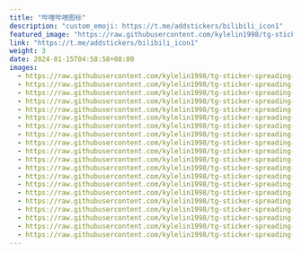 ```yaml
---
title: "哔哩哔哩图标"
description: "custom_emoji: https://t.me/addstickers/bilibili_icon1"
featured_image: "https://raw.githubusercontent.com/kylelin1998/tg-sticker-spreading-worldwide-images/main/img/7c697bb7-ed02-4cbe-b9e6-a583a3bd0139.jpg"
link: "https://t.me/addstickers/bilibili_icon1"
weight: 3
date: 2024-01-15T04:58:58+08:00
images:
  - https://raw.githubusercontent.com/kylelin1998/tg-sticker-spreading-worldwide-images/main/img/7c697bb7-ed02-4cbe-b9e6-a583a3bd0139.jpg
  - https://raw.githubusercontent.com/kylelin1998/tg-sticker-spreading-worldwide-images/main/img/4a85cb5d-dc0c-4563-935c-40caa1e4d299.jpg
  - https://raw.githubusercontent.com/kylelin1998/tg-sticker-spreading-worldwide-images/main/img/993ea285-983e-4def-b0b5-26b1e1538e95.jpg
  - https://raw.githubusercontent.com/kylelin1998/tg-sticker-spreading-worldwide-images/main/img/b0e28a34-b588-4321-ad7f-38535d5f6017.jpg
  - https://raw.githubusercontent.com/kylelin1998/tg-sticker-spreading-worldwide-images/main/img/9a52171e-5300-4a6a-bae0-80f36bcac823.jpg
  - https://raw.githubusercontent.com/kylelin1998/tg-sticker-spreading-worldwide-images/main/img/33624753-8bae-46ba-834e-34e05d0a3216.jpg
  - https://raw.githubusercontent.com/kylelin1998/tg-sticker-spreading-worldwide-images/main/img/f5fdedd2-5835-4169-ba25-fd74b5606c53.jpg
  - https://raw.githubusercontent.com/kylelin1998/tg-sticker-spreading-worldwide-images/main/img/729eb7af-6a88-4e6b-ab0f-3aa362fd205b.jpg
  - https://raw.githubusercontent.com/kylelin1998/tg-sticker-spreading-worldwide-images/main/img/f2b11f36-851e-4358-931d-029c3df82461.jpg
  - https://raw.githubusercontent.com/kylelin1998/tg-sticker-spreading-worldwide-images/main/img/8fe50c49-0587-429f-923d-ca14aeeb517e.jpg
  - https://raw.githubusercontent.com/kylelin1998/tg-sticker-spreading-worldwide-images/main/img/0a0f6318-1789-4600-906a-922fca8de70b.jpg
  - https://raw.githubusercontent.com/kylelin1998/tg-sticker-spreading-worldwide-images/main/img/15dd9fae-95a6-4231-ad8b-b23ca1ef827a.jpg
  - https://raw.githubusercontent.com/kylelin1998/tg-sticker-spreading-worldwide-images/main/img/ae9fcdaa-509d-46e9-9962-be1671bbc5d8.jpg
  - https://raw.githubusercontent.com/kylelin1998/tg-sticker-spreading-worldwide-images/main/img/43b93f1a-f000-43f4-90f1-6b5c7c7fe12f.jpg
  - https://raw.githubusercontent.com/kylelin1998/tg-sticker-spreading-worldwide-images/main/img/23a90974-484d-44cd-970f-322bce08a9c1.jpg
  - https://raw.githubusercontent.com/kylelin1998/tg-sticker-spreading-worldwide-images/main/img/9f9c3de5-e731-4c3e-86e0-d6371ceba533.jpg
  - https://raw.githubusercontent.com/kylelin1998/tg-sticker-spreading-worldwide-images/main/img/b43073f7-69e0-45af-bab5-66ee28335c25.jpg
  - https://raw.githubusercontent.com/kylelin1998/tg-sticker-spreading-worldwide-images/main/img/7dd5c4c9-c1e7-4764-a21f-fcee2af3b9c3.jpg
  - https://raw.githubusercontent.com/kylelin1998/tg-sticker-spreading-worldwide-images/main/img/710da67e-e84f-4f7c-ac21-eb2592726d91.jpg
  - https://raw.githubusercontent.com/kylelin1998/tg-sticker-spreading-worldwide-images/main/img/ee58ff6a-4618-425f-9676-55da9e40637b.jpg
---
```

